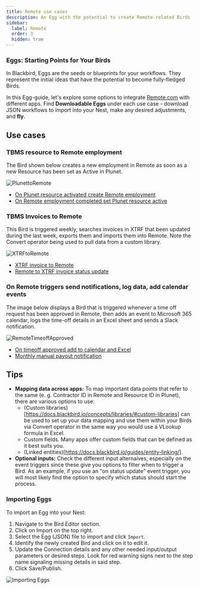 ```yaml
---
title: Remote use cases
description: An Egg with the potential to create Remote-related Birds
sidebar:
  label: Remote
  order: 3
  hidden: true
---
```


### Eggs: Starting Points for Your Birds

In Blackbird, Eggs are the seeds or blueprints for your workflows. They represent the initial ideas that have the potential to become fully-fledged Birds.

In this Egg-guide, let's explore some options to integrate [Remote.com](https://docs.blackbird.io/apps/remote/) with different apps. Find **Downloadable Eggs** under each use case - download JSON workflows to import into your Nest, make any desired adjustments, and **fly**.

## Use cases

### TBMS resource to Remote employment

The Bird shown below creates a new employment in Remote as soon as a new Resource has been set as Active in Plunet.

![PlunettoRemote](../../../assets/docs/eggs/PlunetResourceActivatedCreateRemoteEmployment.png)

- <a href="https://docs.blackbird.io/downloads/Plunet_resource_activated_to_Remote_Employment.json" download>On Plunet resource activated create Remote employment</a>
- <a href="https://docs.blackbird.io/downloads/Remote_employment_completed_set_Plunet_resource_Active.json" download>On Remote employment completed set Plunet resource active</a>

### TBMS Invoices to Remote

This Bird is triggered weekly, searches invoices in XTRF that been updated during the last week, exports them and imports them into Remote. Note the Convert operator being used to pull data from a custom library. 

![XTRFtoRemote](../../../assets/docs/eggs/XtrfInvoiceToRemote.png)

- <a href="https://docs.blackbird.io/downloads/XTRF_invoice_to_Remote.json" download>XTRF invoice to Remote</a>
- <a href="https://docs.blackbird.io/downloads/Remote_to_XTRF_invoice_status_update.json" download>Remote to XTRF invoice status update</a>

### On Remote triggers send notifications, log data, add calendar events

The image below displays a Bird that is triggered whenever a time off request has been approved in Remote, then adds an event to Microsoft 365 calendar, logs the time-off details in an Excel sheet and sends a Slack notification.

![RemoteTimeoffApproved](../../../assets/docs/eggs/RemoteTimeoffApproved.png)

- <a href="https://docs.blackbird.io/downloads/On_timeoff_approved_add_to_Calendar_Excel.json" download>On timeoff approved add to calendar and Excel</a>
- <a href="https://docs.blackbird.io/downloads/Manual_payout_notification.json" download>Monthly manual payout notification</a>

## Tips

- **Mapping data across apps:** To map important data points that refer to the same (e. g. Contractor ID in Remote and Resource ID in Plunet), there are various options to use: 
    - (Custom libraries)[https://docs.blackbird.io/concepts/libraries/#custom-libraries] can be used to set up your data mapping and use them within your Birds via Convert operator in the same way you would use a VLookup formula in Excel. 
    - Custom fields. Many apps offer custom fields that can be defined as it best suits you. 
    - (Linked entities)[https://docs.blackbird.io/guides/entity-linking/]. 
- **Optional inputs:** Check the different input alternaives, especially on the event triggers since these give you options to filter when to trigger a Bird. As an example, if you use an "on status update" event trigger, you will most likely find the option to specify which status should start the process.

### Importing Eggs

To import an Egg into your Nest:

1. Navigate to the Bird Editor section.
2. Click on Import on the top right.
3. Select the Egg (JSON) file to import and click `Import`.
4. Identify the newly created Bird and click on it to edit it.
5. Update the Connection details and any other needed input/output parameters or desired steps. Look for red warning signs next to the step name signaling missing details in said step.
6. Click Save/Publish.

![Importing Eggs](../../../assets/docs/eggs/ImportEggs.gif)
